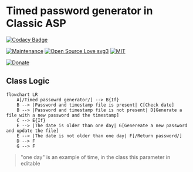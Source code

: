 # Timed password generator in Classic ASP

[![Codacy Badge](https://app.codacy.com/project/badge/Grade/b002370296f74fce8bf189ab7ca27fda)](https://app.codacy.com/gh/R0mb0/Timed_password_generator_classic_asp/dashboard?utm_source=gh&utm_medium=referral&utm_content=&utm_campaign=Badge_grade)

[![Maintenance](https://img.shields.io/badge/Maintained%3F-yes-green.svg)](https://github.com/R0mb0/Timed_password_generator_classic_asp)
[![Open Source Love svg3](https://badges.frapsoft.com/os/v3/open-source.svg?v=103)](https://github.com/R0mb0/Timed_password_generator_classic_asp)
[![MIT](https://img.shields.io/badge/License-MIT-blue.svg)](https://opensource.org/license/mit)

[![Donate](https://img.shields.io/badge/PayPal-Donate%20to%20Author-blue.svg)](http://paypal.me/R0mb0)

## Class Logic
```mermaid
flowchart LR
    A[/Timed passowrd generator/] --> B{If}
    B --> |Password and timestamp file is present| C[Check date]
    B --> |Password and timestamp file is not present| D[Generate a file with a new password and the timestamp]
    C --> E{If}
    E --> |The date is older than one day| G[Genereate a new password and update the file]
    E --> |The date is not older than one day| F[/Return password/]
    D --> F
    G --> F
```

> "one day" is an example of time, in the class this parameter in editable
